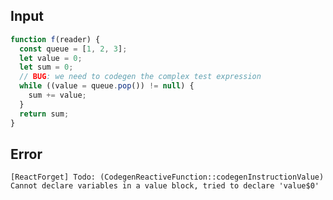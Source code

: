 
## Input

```javascript
function f(reader) {
  const queue = [1, 2, 3];
  let value = 0;
  let sum = 0;
  // BUG: we need to codegen the complex test expression
  while ((value = queue.pop()) != null) {
    sum += value;
  }
  return sum;
}

```


## Error

```
[ReactForget] Todo: (CodegenReactiveFunction::codegenInstructionValue) Cannot declare variables in a value block, tried to declare 'value$0'
```
          
      
